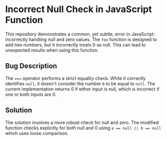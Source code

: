 # Incorrect Null Check in JavaScript Function

This repository demonstrates a common, yet subtle, error in JavaScript:  incorrectly handling null and zero values. The `foo` function is designed to add two numbers, but it incorrectly treats 0 as null.  This can lead to unexpected results when using this function.

## Bug Description

The `===` operator performs a strict equality check.  While it correctly identifies `null`, it doesn't consider the number `0` to be equal to `null`.  The current implementation returns 0 if either input is null, which is incorrect if one or both inputs are 0. 

## Solution

The solution involves a more robust check for null and zero. The modified function checks explicitly for both null and 0 using `a == null || b == null` which uses loose comparison.